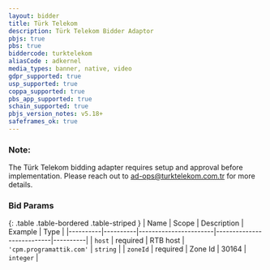 ```yaml
---
layout: bidder
title: Türk Telekom
description: Türk Telekom Bidder Adaptor
pbjs: true
pbs: true
biddercode: turktelekom
aliasCode : adkernel
media_types: banner, native, video
gdpr_supported: true
usp_supported: true
coppa_supported: true
pbs_app_supported: true
schain_supported: true
pbjs_version_notes: v5.18+
safeframes_ok: true
---
```


### Note:

The Türk Telekom bidding adapter requires setup and approval before implementation. Please reach out to <ad-ops@turktelekom.com.tr> for more details.

### Bid Params

{: .table .table-bordered .table-striped }
| Name     | Scope    | Description           | Example                   | Type     |
|----------|----------|-----------------------|---------------------------|----------|
| `host`   | required | RTB host | `'cpm.programattik.com'` | `string` |
| `zoneId` | required | Zone Id           | 30164                 | `integer` |
